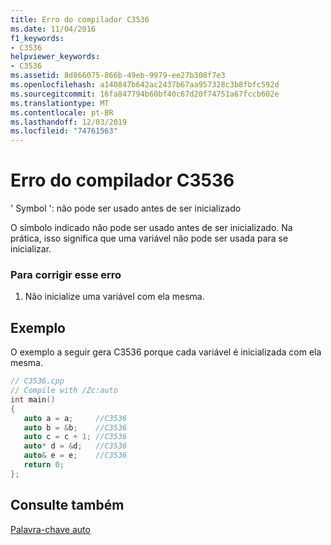 ```yaml
---
title: Erro do compilador C3536
ms.date: 11/04/2016
f1_keywords:
- C3536
helpviewer_keywords:
- C3536
ms.assetid: 8d866075-866b-49eb-9979-ee27b308f7e3
ms.openlocfilehash: a140847b642ac2437b67aa957328c3b8fbfc592d
ms.sourcegitcommit: 16fa847794b60bf40c67d20f74751a67fccb602e
ms.translationtype: MT
ms.contentlocale: pt-BR
ms.lasthandoff: 12/03/2019
ms.locfileid: "74761563"
---
```

# <a name="compiler-error-c3536"></a>Erro do compilador C3536

' Symbol ': não pode ser usado antes de ser inicializado

O símbolo indicado não pode ser usado antes de ser inicializado. Na prática, isso significa que uma variável não pode ser usada para se inicializar.

### <a name="to-correct-this-error"></a>Para corrigir esse erro

1. Não inicialize uma variável com ela mesma.

## <a name="example"></a>Exemplo

O exemplo a seguir gera C3536 porque cada variável é inicializada com ela mesma.

```cpp
// C3536.cpp
// Compile with /Zc:auto
int main()
{
   auto a = a;     //C3536
   auto b = &b;    //C3536
   auto c = c + 1; //C3536
   auto* d = &d;   //C3536
   auto& e = e;    //C3536
   return 0;
};
```

## <a name="see-also"></a>Consulte também

[Palavra-chave auto](../../cpp/auto-keyword.md)
